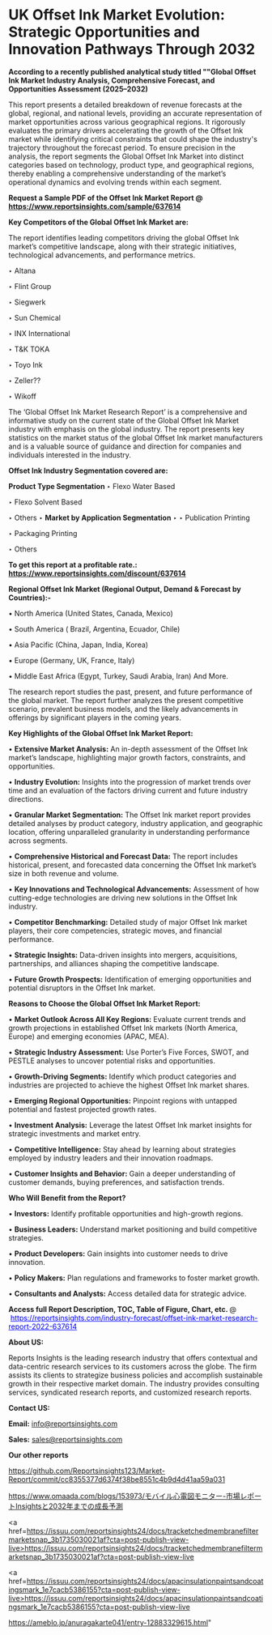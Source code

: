# UK Offset Ink Market Evolution: Strategic Opportunities and Innovation Pathways Through 2032

<strong>According to a recently published analytical study titled ""Global Offset Ink Market Industry Analysis, Comprehensive Forecast, and Opportunities Assessment (2025–2032)</strong>

This report presents a detailed breakdown of revenue forecasts at the global, regional, and national levels, providing an accurate representation of market opportunities across various geographical regions. It rigorously evaluates the primary drivers accelerating the growth of the Offset Ink market while identifying critical constraints that could shape the industry's trajectory throughout the forecast period. To ensure precision in the analysis, the report segments the Global Offset Ink Market into distinct categories based on technology, product type, and geographical regions, thereby enabling a comprehensive understanding of the market’s operational dynamics and evolving trends within each segment.

<strong>Request a Sample PDF of the Offset Ink Market Report </strong><strong>@<a href=https://www.reportsinsights.com/sample/637614 style=color:#0000ff;> https://www.reportsinsights.com/sample/637614</a></strong></font>

<strong>Key Competitors of the Global Offset Ink Market are:</strong>

The report identifies leading competitors driving the global Offset Ink market’s competitive landscape, along with their strategic initiatives, technological advancements, and performance metrics.

‣ Altana

‣ Flint Group

‣ Siegwerk

‣ Sun Chemical

‣ INX International

‣ T&K TOKA

‣ Toyo Ink

‣ Zeller??

‣ Wikoff

The ‘Global Offset Ink Market Research Report’ is a comprehensive and informative study on the current state of the Global Offset Ink Market industry with emphasis on the global industry. The report presents key statistics on the market status of the global Offset Ink market manufacturers and is a valuable source of guidance and direction for companies and individuals interested in the industry.

<strong>Offset Ink Industry Segmentation covered are:</strong>

<strong>Product Type Segmentation</strong>
‣
Flexo Water Based

‣ Flexo Solvent Based

‣ Others
‣ 
<strong>Market by Application Segmentation</strong>
‣
‣  Publication Printing

‣ Packaging Printing

‣ Others

<strong>To get this report at a profitable rate.: <a href=https://www.reportsinsights.com/discount/637614 style=color:#0000ff;>https://www.reportsinsights.com/discount/637614</a></strong></font>

<strong>Regional Offset Ink Market (Regional Output, Demand &amp; Forecast by Countries):-</strong>

• North America (United States, Canada, Mexico)

• South America ( Brazil, Argentina, Ecuador, Chile)

• Asia Pacific (China, Japan, India, Korea)

• Europe (Germany, UK, France, Italy)

• Middle East Africa (Egypt, Turkey, Saudi Arabia, Iran) And More.

The research report studies the past, present, and future performance of the global market. The report further analyzes the present competitive scenario, prevalent business models, and the likely advancements in offerings by significant players in the coming years.

<strong>Key Highlights of the Global Offset Ink Market Report:</strong>

• <strong>Extensive Market Analysis:</strong> An in-depth assessment of the Offset Ink market’s landscape, highlighting major growth factors, constraints, and opportunities.

• <strong>Industry Evolution:</strong> Insights into the progression of market trends over time and an evaluation of the factors driving current and future industry directions.

• <strong>Granular Market Segmentation:</strong> The Offset Ink market report provides detailed analyses by product category, industry application, and geographic location, offering unparalleled granularity in understanding performance across segments.

• <strong>Comprehensive Historical and Forecast Data:</strong> The report includes historical, present, and forecasted data concerning the Offset Ink market’s size in both revenue and volume.

• <strong>Key Innovations and Technological Advancements:</strong> Assessment of how cutting-edge technologies are driving new solutions in the Offset Ink industry.

• <strong>Competitor Benchmarking:</strong> Detailed study of major Offset Ink market players, their core competencies, strategic moves, and financial performance.

• <strong>Strategic Insights:</strong> Data-driven insights into mergers, acquisitions, partnerships, and alliances shaping the competitive landscape.

• <strong>Future Growth Prospects:</strong> Identification of emerging opportunities and potential disruptors in the Offset Ink market.

<strong>Reasons to Choose the Global Offset Ink Market Report:</strong>

• <strong>Market Outlook Across All Key Regions:</strong> Evaluate current trends and growth projections in established Offset Ink markets (North America, Europe) and emerging economies (APAC, MEA).

• <strong>Strategic Industry Assessment:</strong> Use Porter’s Five Forces, SWOT, and PESTLE analyses to uncover potential risks and opportunities.

• <strong>Growth-Driving Segments:</strong> Identify which product categories and industries are projected to achieve the highest Offset Ink market shares.

• <strong>Emerging Regional Opportunities:</strong> Pinpoint regions with untapped potential and fastest projected growth rates.

• <strong>Investment Analysis:</strong> Leverage the latest Offset Ink market insights for strategic investments and market entry.

• <strong>Competitive Intelligence:</strong> Stay ahead by learning about strategies employed by industry leaders and their innovation roadmaps.

• <strong>Customer Insights and Behavior:</strong> Gain a deeper understanding of customer demands, buying preferences, and satisfaction trends.

<strong>Who Will Benefit from the Report?</strong>

• <strong>Investors:</strong> Identify profitable opportunities and high-growth regions.

• <strong>Business Leaders:</strong> Understand market positioning and build competitive strategies.

• <strong>Product Developers:</strong> Gain insights into customer needs to drive innovation.

• <strong>Policy Makers:</strong> Plan regulations and frameworks to foster market growth.

• <strong>Consultants and Analysts:</strong> Access detailed data for strategic advice.
</ul>
<strong>Access full Report Description, TOC, Table of Figure, Chart, etc. </strong>@  <a href=https://reportsinsights.com/industry-forecast/offset-ink-market-research-report-2022-637614 style=color:#0000ff;>https://reportsinsights.com/industry-forecast/offset-ink-market-research-report-2022-637614</a></font>

<strong><strong>About US</strong>:</strong>

Reports Insights is the leading research industry that offers contextual and data-centric research services to its customers across the globe. The firm assists its clients to strategize business policies and accomplish sustainable growth in their respective market domain. The industry provides consulting services, syndicated research reports, and customized research reports.

<strong>Contact US:</strong>

<p class=""""><b>Email:</b> <a href=mailto:info@reportsinsights.com>info@reportsinsights.com</a></p>
<p class=""""><b>Sales:</b> <a href=mailto:sales@reportsinsights.com>sales@reportsinsights.com</a></p>

<strong>Our other reports</strong>

<a href=https://github.com/Reportsinsights123/Market-Report/commit/cc8355377d6374f38be8551c4b9d4d41aa59a031>https://github.com/Reportsinsights123/Market-Report/commit/cc8355377d6374f38be8551c4b9d4d41aa59a031</a>

<a href=https://www.omaada.com/blogs/153973/モバイル心電図モニター-市場レポートInsightsと2032年までの成長予測>https://www.omaada.com/blogs/153973/モバイル心電図モニター-市場レポートInsightsと2032年までの成長予測</a>

<a href=https://issuu.com/reportsinsights24/docs/tracketchedmembranefiltermarketsnap_3b1735030021af?cta=post-publish-view-live>https://issuu.com/reportsinsights24/docs/tracketchedmembranefiltermarketsnap_3b1735030021af?cta=post-publish-view-live</a>

<a href=https://issuu.com/reportsinsights24/docs/apacinsulationpaintsandcoatingsmark_1e7cacb5386155?cta=post-publish-view-live>https://issuu.com/reportsinsights24/docs/apacinsulationpaintsandcoatingsmark_1e7cacb5386155?cta=post-publish-view-live</a>

<a href=https://ameblo.jp/anuragakarte041/entry-12883329615.html>https://ameblo.jp/anuragakarte041/entry-12883329615.html</a>"
